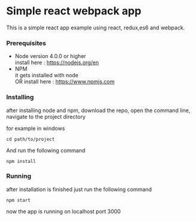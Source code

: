 # Simple react webpack app

This is a simple react app example using react, redux,es6 and webpack.

### Prerequisites

- Node version 4.0.0 or higher
  <br>
  install here : <a href="https://nodejs.org/en/">https://nodejs.org/en</a>
- NPM
  <br>
  it gets installed with node
  <br>
  OR
  install here : <a href="https://www.npmjs.com/">https://www.npmjs.com</a>

### Installing

after installing node and npm, download the repo, open the command line, navigate to the project directory

for example in windows
```
cd path/to/project
```

And run the following command

```
npm install
```

### Running

after installation is finished just run the following command

```
npm start
```

now the app is running on localhost port 3000
